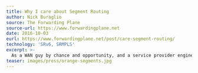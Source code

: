 ```yaml
---
title: Why I care about Segment Routing
author: Nick Buraglio
source: The Forwarding Plane
source-url: https://www.forwardingplane.net
date: 2016-10-03
eurl: https://www.forwardingplane.net/post/care-segment-routing/
technology: 'SRv6, SRMPLS'
excerpt: >-
  As a WAN guy by chance and opportunity, and a service provider engineer and architect by choice (and also chance and opportunity), segment routing (SR) is one of those wonderful new technologies that keeps rearing its head over and over in recent days – and it’s already playing in the big leagues.
teaser: images/press/orange-segments.jpg
---
```

